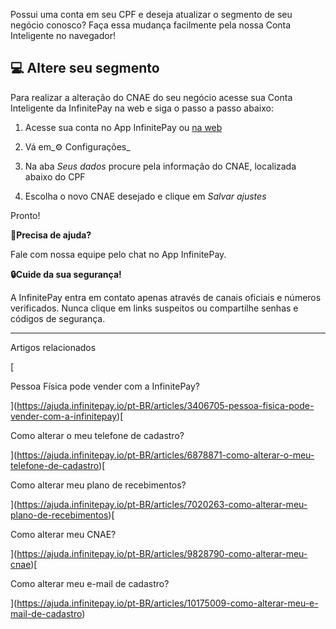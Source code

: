 Possui uma conta em seu CPF e deseja atualizar o segmento de seu negócio conosco? Faça essa mudança facilmente pela nossa Conta Inteligente no navegador!

## **💻 Altere seu segmento**

Para realizar a alteração do CNAE do seu negócio acesse sua Conta Inteligente da InfinitePay na web e siga o passo a passo abaixo:

1.  Acesse sua conta no App InfinitePay ou [na web](https://app.infinitepay.io/)
    
2.  Vá em_⚙️ Configurações_
    
3.  Na aba _Seus dados_ procure pela informação do CNAE, localizada abaixo do CPF
    
4.  Escolha o novo CNAE desejado e clique em _Salvar ajustes_
    

Pronto!

**🔔Precisa de ajuda?**

Fale com nossa equipe pelo chat no App InfinitePay.

**🔒Cuide da sua segurança!**

A InfinitePay entra em contato apenas através de canais oficiais e números verificados. Nunca clique em links suspeitos ou compartilhe senhas e códigos de segurança.

___

Artigos relacionados

[

Pessoa Física pode vender com a InfinitePay?

](https://ajuda.infinitepay.io/pt-BR/articles/3406705-pessoa-fisica-pode-vender-com-a-infinitepay)[

Como alterar o meu telefone de cadastro?

](https://ajuda.infinitepay.io/pt-BR/articles/6878871-como-alterar-o-meu-telefone-de-cadastro)[

Como alterar meu plano de recebimentos?

](https://ajuda.infinitepay.io/pt-BR/articles/7020263-como-alterar-meu-plano-de-recebimentos)[

Como alterar meu CNAE?

](https://ajuda.infinitepay.io/pt-BR/articles/9828790-como-alterar-meu-cnae)[

Como alterar meu e-mail de cadastro?

](https://ajuda.infinitepay.io/pt-BR/articles/10175009-como-alterar-meu-e-mail-de-cadastro)